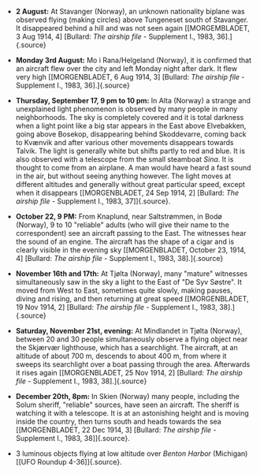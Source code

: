 ﻿
-   **2 August:** At Stavanger (Norway), an unknown nationality biplane was observed flying (making circles) above Tungeneset south of Stavanger. It disappeared behind a hill and was not seen again [\[MORGEMBLADET, 3 Aug 1914, 4\] \[Bullard: *The airship file* - Supplement I., 1983, 36\].]{.source}


-   **Monday 3rd August:** Mo i Rana/Helgeland (Norway), it is confirmed that an aircraft flew over the city and left Monday night after dark. It flew very high [\[MORGENBLADET, 6 Aug 1914, 3\] \[Bullard: *The airship file* - Supplement I., 1983, 36\].]{.source}


-   **Thursday, September 17, 9 pm to 10 pm:** In Alta (Norway) a strange and unexplained light phenomenon is observed by many people in many neighborhoods. The sky is completely covered and it is total darkness when a light point like a big star appears in the East above Elvebakken, going above Bosekop, disappearing behind Skoddevarre, coming back to Kvænvik and after various other movements disappears towards Talvik. The light is generally white but shifts partly to red and blue. It is also observed with a telescope from the small steamboat *Sina*. It is thought to come from an airplane. A man would have heard a fast sound in the air, but without seeing anything however. The light moves at different altitudes and generally without great particular speed, except when it disappears [\[MORGENBLADET, 24 Sep 1914, 2\] \[Bullard: *The airship file* - Supplement I., 1983, 37\]]{.source}.

-   **October 22, 9 PM:** From Knaplund, near Saltstrømmen, in Bodø (Norway), 9 to 10 "reliable" adults (who will give their name to the correspondent) see an aircraft passing to the East. The witnesses hear the sound of an engine. The aircraft has the shape of a cigar and is clearly visible in the evening sky [\[MORGENBLADET, October 23, 1914, 4\] \[Bullard: *The airship file* - Supplement I., 1983, 38\].]{.source}

-   **November 16th and 17th:** At Tjølta (Norway), many \"mature\"
    witnesses simultaneously saw in the sky a light to the East of
    \"De Syv Søstre\". It moved from West to East, sometimes quite
    slowly, making pauses, diving and rising, and then returning at
    great speed [\[MORGENBLADET, 19 Nov 1914, 2\] \[Bullard: *The
    airship file* - Supplement I., 1983, 38\].]{.source}

-   **Saturday, November 21st, evening:** At Mindlandet in Tjølta (Norway), between 20 and 30 people simultaneously observe a flying object near the Skjærvær lighthouse, which has a searchlight. The aircraft, at an altitude of about 700 m, descends to about 400 m, from where it sweeps its searchlight over a boat passing through the area. Afterwards it rises again [\[MORGENBLADET, 25 Nov 1914, 2\] \[Bullard: *The airship file* - Supplement I., 1983, 38\].]{.source}

-   **December 20th, 8pm:** In Skien (Norway) many people, including the
    Solum sheriff, \"reliable\" sources, have seen an aircraft. The
    sheriff is watching it with a telescope. It is at an astonishing
    height and is moving inside the country, then turns south and
    heads towards the sea [\[MORGENBLADET, 22 Dec 1914, 3\] \[Bullard: *The
    airship file* - Supplement I., 1983, 38\]]{.source}.


-   3 luminous objects flying at low altitude over *Benton Harbor* (Michigan) [\[UFO Roundup 4-36\]]{.source}.
